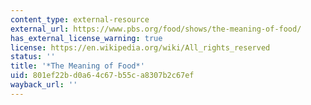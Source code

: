```yaml
---
content_type: external-resource
external_url: https://www.pbs.org/food/shows/the-meaning-of-food/
has_external_license_warning: true
license: https://en.wikipedia.org/wiki/All_rights_reserved
status: ''
title: '*The Meaning of Food*'
uid: 801ef22b-d0a6-4c67-b55c-a8307b2c67ef
wayback_url: ''
---
```

